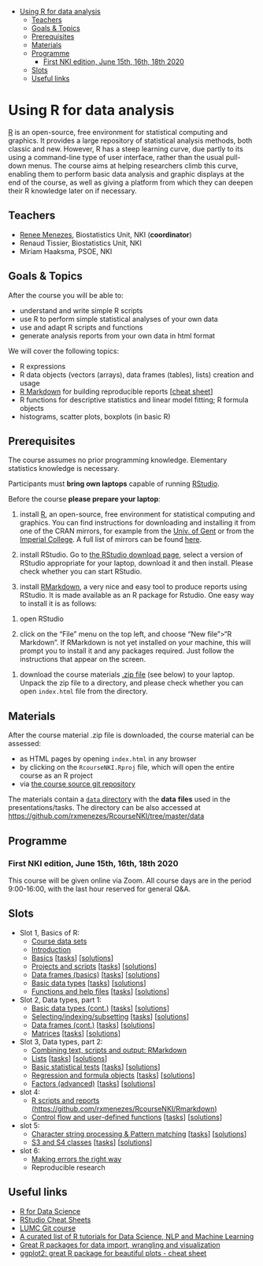 -   [Using R for data analysis](#using-r-for-data-analysis)
    -   [Teachers](#teachers)
    -   [Goals & Topics](#goals-topics)
    -   [Prerequisites](#prerequisites)
    -   [Materials](#materials)
    -   [Programme](#programme)
        -   [First NKI edition, June 15th, 16th, 18th
            2020](#first-nki-edition-june-15th-16th-18th-2020)
    -   [Slots](#slots)
    -   [Useful links](#useful-links)

Using R for data analysis
=========================

[R](https://www.r-project.org/) is an open-source, free environment for
statistical computing and graphics. It provides a large repository of
statistical analysis methods, both classic and new. However, R has a
steep learning curve, due partly to its using a command-line type of
user interface, rather than the usual pull-down menus. The course aims
at helping researchers climb this curve, enabling them to perform basic
data analysis and graphic displays at the end of the course, as well as
giving a platform from which they can deepen their R knowledge later on
if necessary.

Teachers
--------

-   [Renee Menezes](http://www.bigstatistics.nl/renee), Biostatistics
    Unit, NKI (**coordinator**)
-   Renaud Tissier, Biostatistics Unit, NKI
-   Miriam Haaksma, PSOE, NKI

Goals & Topics
--------------

After the course you will be able to:

-   understand and write simple R scripts
-   use R to perform simple statistical analyses of your own data
-   use and adapt R scripts and functions
-   generate analysis reports from your own data in html format

We will cover the following topics:

-   R expressions
-   R data objects (vectors (arrays), data frames (tables), lists)
    creation and usage
-   [R Markdown](http://rmarkdown.rstudio.com/) for building
    reproducible reports \[[cheat
    sheet](http://www.rstudio.com/wp-content/uploads/2015/03/rmarkdown-reference.pdf)\]
-   R functions for descriptive statistics and linear model fitting; R
    formula objects
-   histograms, scatter plots, boxplots (in basic R)

Prerequisites
-------------

The course assumes no prior programming knowledge. Elementary statistics
knowledge is necessary.

Participants must **bring own laptops** capable of running
[RStudio](https://www.rstudio.com/products/rstudio/).

Before the course **please prepare your laptop**:

1.  install [R](https://www.r-project.org/), an open-source, free
    environment for statistical computing and graphics. You can find
    instructions for downloading and installing it from one of the CRAN
    mirrors, for example from the [Univ. of
    Gent](https://lib.ugent.be/CRAN/) or from the [Imperial
    College](https://cran.ma.imperial.ac.uk/). A full list of mirrors
    can be found [here](https://cran.r-project.org/mirrors.html).

2.  install RStudio. Go to [the RStudio download
    page](https://www.rstudio.com/products/rstudio/download/#download),
    select a version of RStudio appropriate for your laptop, download it
    and then install. Please check whether you can start RStudio.

3.  install [RMarkdown](https://rmarkdown.rstudio.com/), a very nice and
    easy tool to produce reports using RStudio. It is made available as
    an R package for Rstudio. One easy way to install it is as follows:

<!-- -->

1.  open RStudio

2.  click on the “File” menu on the top left, and choose “New
    file”&gt;“R Markdown”. If RMarkdown is not yet installed on your
    machine, this will prompt you to install it and any packages
    required. Just follow the instructions that appear on the screen.

<!-- -->

1.  download the course materials [.zip
    file](https://github.com/rxmenezes/RcourseNKI/R_course.zip) (see
    below) to your laptop. Unpack the zip file to a directory, and
    please check whether you can open `index.html` file from the
    directory.

Materials
---------

After the course material .zip file is downloaded, the course material
can be assessed:

-   as HTML pages by opening `index.html` in any browser
-   by clicking on the `RcourseNKI.Rproj` file, which will open the
    entire course as an R project
-   via [the course source git
    repository](https://github.com/rxmenezes/RcourseNKI)

The materials contain a [`data`
directory](https://github.com/rxmenezes/RcourseNKI/tree/master/data)
with the **data** **files** used in the presentations/tasks. The
directory can be also accessed at
<a href="https://github.com/rxmenezes/RcourseNKI/tree/master/data" class="uri">https://github.com/rxmenezes/RcourseNKI/tree/master/data</a>

Programme
---------

### First NKI edition, June 15th, 16th, 18th 2020

This course will be given online via Zoom. All course days are in the
period 9:00-16:00, with the last hour reserved for general Q&A.

Slots
-----

-   Slot 1, Basics of R:
    -   [Course data sets](01_new2018/00_datasets.html)
    -   [Introduction](01_new2018/01_introduction.html)
    -   [Basics](01_new2018/02_basics.html)
        \[[tasks](01_new2018/02_basics.tasks.nocode.html)\]
        \[[solutions](01_new2018/02_basics.tasks.code.html)\]
    -   [Projects and scripts](01_new2018/03_projects_and_scripts.html)
        \[[tasks](01_new2018/03_projects_and_scripts.tasks.nocode.html)\]
        \[[solutions](01_new2018/03_projects_and_scripts.tasks.code.html)\]
    -   [Data frames (basics)](01_new2018/04_dataframes.html)
        \[[tasks](01_new2018/04_dataframes.tasks.nocode.html)\]
        \[[solutions](01_new2018/04_dataframes.tasks.code.html)\]
    -   [Basic data types](01_new2018/05_character_factor_basics.html)
        \[[tasks](01_new2018/05_character_factor_basics.tasks.nocode.html)\]
        \[[solutions](01_new2018/05_character_factor_basics.tasks.code.html)\]
    -   [Functions and help files](01_new2018/06_help.html)
        \[[tasks](01_new2018/06_help.tasks.nocode.html)\]
        \[[solutions](01_new2018/06_help.tasks.code.html)\]
-   Slot 2, Data types, part 1:
    -   [Basic data types
        (cont.)](02_new2018/01_basic_data_types_cont.html)
        \[[tasks](02_new2018/01_basic_data_types_cont.tasks.nocode.html)\]
        \[[solutions](02_new2018/01_basic_data_types_cont.tasks.code.html)\]
    -   [Selecting/indexing/subsetting](02_new2018/02_selecting.html)
        \[[tasks](02_new2018/02_selecting.tasks.nocode.html)\]
        \[[solutions](02_new2018/02_selecting.tasks.code.html)\]
    -   [Data frames (cont.)](02_new2018/03_data_frames.html)
        \[[tasks](02_new2018/03_data_frames.tasks.nocode.html)\]
        \[[solutions](02_new2018/03_data_frames.tasks.code.html)\]
    -   [Matrices](02_new2018/05_matrices.html)
        \[[tasks](02_new2018/05_matrices.tasks.nocode.html)\]
        \[[solutions](02_new2018/05_matrices.tasks.code.html)\]
-   Slot 3, Data types, part 2:
    -   [Combining text, scripts and output:
        RMarkdown](03_new2018/02_rmarkdown.html)
    -   [Lists](03_new2018/01_lists.html)
        \[[tasks](03_new2018/01_lists.tasks.nocode.html)\]
        \[[solutions](03_new2018/01_lists.tasks.code.html)\]
    -   [Basic statistical tests](03_new2018/02_S3_objects.html)
        \[[tasks](03_new2018/02_S3_objects.tasks.nocode.html)\]
        \[[solutions](03_new2018/02_S3_objects.tasks.code.html)\]
    -   [Regression and formula objects](03_new2018/03_regression.html)
        \[[tasks](03_new2018/03_regression.tasks.nocode.html)\]
        \[[solutions](03_new2018/03_regression.tasks.code.html)\]
    -   [Factors (advanced)](03_new2018/04_advanced_factors.html)
        \[[tasks](03_new2018/04_advanced_factors.tasks.nocode.html)\]
        \[[solutions](03_new2018/04_advanced_factors.tasks.code.html)\]
-   slot 4:
    -   [R scripts and reports
        (https://github.com/rxmenezes/RcourseNKI/Rmarkdown)](04_new2018/02_rmarkdown.html)
    -   [Control flow and user-defined
        functions](https://github.com/rxmenezes/RcourseNKI/04_new2018/01_userDefinedFunctions.html)
        \[[tasks](https://github.com/rxmenezes/RcourseNKI/04_new2018/01_userDefinedFunctions.tasks.nocode.html)\]
        \[[solutions](https://github.com/rxmenezes/RcourseNKI/04_new2018/01_userDefinedFunctions.tasks.code.html)\]
-   slot 5:
    -   [Character string processing & Pattern
        matching](https://github.com/rxmenezes/RcourseNKI/06/character_strings.html)
        \[[tasks](https://github.com/rxmenezes/RcourseNKI/06/character_strings.tasks.nocode.html)\]
        \[[solutions](https://github.com/rxmenezes/RcourseNKI/06/character_strings.tasks.code.html)\]
    -   [S3 and S4
        classes](https://github.com/rxmenezes/RcourseNKI/08/s3s4.html)
        \[[tasks](https://github.com/rxmenezes/RcourseNKI/08/s3s4.tasks.nocode.html)\]
        \[[solutions](https://github.com/rxmenezes/RcourseNKI/08/s3s4.tasks.code.html)\]
-   slot 6:
    -   [Making errors the right
        way](https://github.com/rxmenezes/RcourseNKI/05.renee/03_makingErrors.html)
    -   Reproducible research

<!-- - [Regression](https://github.com/rxmenezes/RcourseNKI/07.2017/01_regression.html)
        [[tasks](https://github.com/rxmenezes/RcourseNKI/07.2017/01_regression.tasks.nocode.html)]
        [[solutions](https://github.com/rxmenezes/RcourseNKI/07.2017/01_regression.tasks.code.html)] 
    - [[Extra exercises](https://github.com/rxmenezes/RcourseNKI/07.2017/02_plenty.tasks.nocode.html)]
        [[solutions](https://github.com/rxmenezes/RcourseNKI/07.2017/02_plenty.tasks.code.html)] -->
Useful links
------------

-   [R for Data Science](http://r4ds.had.co.nz/)
-   [RStudio Cheat
    Sheets](https://www.rstudio.com/resources/cheatsheets/)
-   [LUMC Git course](https://git.lumc.nl/courses/gitcourse)
-   [A curated list of R tutorials for Data Science, NLP and Machine
    Learning](https://github.com/ujjwalkarn/DataScienceR)
-   [Great R packages for data import, wrangling and
    visualization](http://www.computerworld.com/article/2921176/business-intelligence/great-r-packages-for-data-import-wrangling-visualization.html)
-   [ggplot2: great R package for beautiful plots - cheat
    sheet](http://www.rstudio.com/wp-content/uploads/2015/12/ggplot2-cheatsheet-2.0.pdf)
